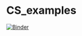 # CS_examples

[![Binder](https://mybinder.org/badge_logo.svg)](https://mybinder.org/v2/gh/swiftv/CS_examples.git/main)
